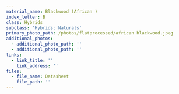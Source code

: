 ```yaml
---
material_name: Blackwood (African )
index_letter: B
class: Hybrids
subclass: 'Hybrids: Naturals'
primary_photo_path: /photos/flatprocessed/african blackwood.jpeg
additional_photos:
  - additional_photo_path: ''
  - additional_photo_path: ''
links:
  - link_title: ''
    link_address: ''
files:
  - file_name: Datasheet
    file_path: ''
---
```


